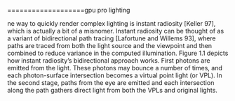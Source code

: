 ===================gpu pro lighting

ne way to quickly render complex lighting is instant radiosity [Keller 97], which
is actually a bit of a misnomer. Instant radiosity can be thought of as a variant
of bidirectional path tracing [Lafortune and Willems 93], where paths are traced
from both the light source and the viewpoint and then combined to reduce variance in the computed illumination. Figure 1.1 depicts how instant radiosity’s
bidirectional approach works. First photons are emitted from the light. These
photons may bounce a number of times, and each photon-surface intersection
becomes a virtual point light (or VPL). In the second stage, paths from the eye
are emitted and each intersection along the path gathers direct light from both
the VPLs and original lights.  